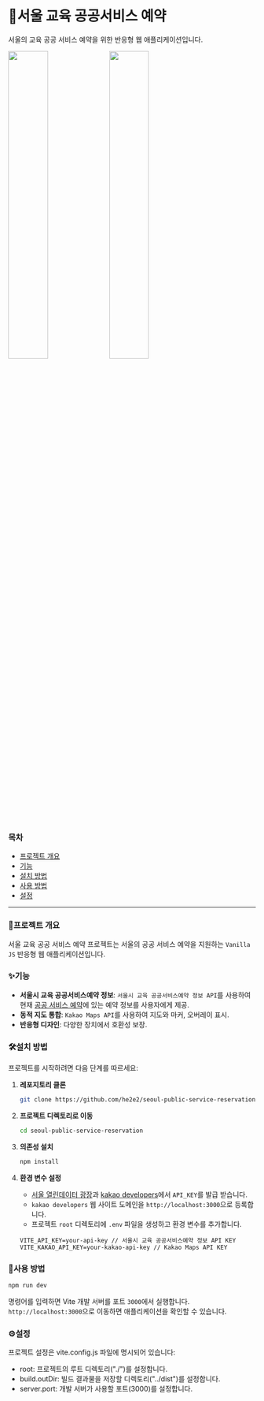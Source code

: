 # 🎫서울 교육 공공서비스 예약

서울의 교육 공공 서비스 예약을 위한 반응형 웹 애플리케이션입니다.


<img src="https://github.com/user-attachments/assets/ddabf7a3-d63d-41d2-a2b8-64ac93eebbf4" width="40%" /> 
<img src="https://github.com/user-attachments/assets/007a40b8-18a7-44a2-ab50-47840a0c2320" width="40%" />

### 목차

- [프로젝트 개요](#프로젝트-개요)
- [기능](#기능)
- [설치 방법](#설치-방법)
- [사용 방법](#사용-방법)
- [설정](#설정)

---

### 📖프로젝트 개요

서울 교육 공공 서비스 예약 프로젝트는 서울의 공공 서비스 예약을 지원하는 `Vanilla JS` 반응형 웹 애플리케이션입니다.

### ✨기능

- **서울시 교육 공공서비스예약 정보**: `서울시 교육 공공서비스예약 정보 API`를 사용하여 현재 [공공 서비스 예약](http://yeyak.seoul.go.kr)에 있는 예약 정보를 사용자에게 제공.
- **동적 지도 통합**: `Kakao Maps API`를 사용하여 지도와 마커, 오버레이 표시.
- **반응형 디자인**: 다양한 장치에서 호환성 보장.

### 🛠️설치 방법

프로젝트를 시작하려면 다음 단계를 따르세요:

1. **레포지토리 클론**

   ```bash
   git clone https://github.com/he2e2/seoul-public-service-reservation.git
   ```

2. **프로젝트 디렉토리로 이동**

   ```bash
   cd seoul-public-service-reservation
   ```

3. **의존성 설치**

   ```bash
   npm install
   ```

4. **환경 변수 설정**

   - [서울 열린데이터 광장](https://data.seoul.go.kr/dataList/OA-2268/S/1/datasetView.do)과 [kakao developers](https://developers.kakao.com/)에서 `API_KEY`를 발급 받습니다.
   - `kakao developers` 웹 사이트 도메인을 `http://localhost:3000`으로 등록합니다.
   - 프로젝트 `root` 디렉토리에 `.env` 파일을 생성하고 환경 변수를 추가합니다.

   ```plaintext
   VITE_API_KEY=your-api-key // 서울시 교육 공공서비스예약 정보 API KEY
   VITE_KAKAO_API_KEY=your-kakao-api-key // Kakao Maps API KEY
   ```

### 🚀사용 방법

```bash
npm run dev
```

명령어를 입력하면 Vite 개발 서버를 포트 `3000`에서 실행합니다. `http://localhost:3000`으로 이동하면 애플리케이션을 확인할 수 있습니다.

### ⚙️설정

프로젝트 설정은 vite.config.js 파일에 명시되어 있습니다:

- root: 프로젝트의 루트 디렉토리("./")를 설정합니다.
- build.outDir: 빌드 결과물을 저장할 디렉토리("../dist")를 설정합니다.
- server.port: 개발 서버가 사용할 포트(3000)를 설정합니다.
